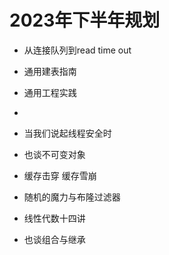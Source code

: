 # 2023年下半年规划

- 从连接队列到read time out

- 通用建表指南 

- 通用工程实践 

- 

- 当我们说起线程安全时

- 也谈不可变对象

- 缓存击穿 缓存雪崩

- 随机的魔力与布隆过滤器

- 线性代数十四讲

- 也谈组合与继承

  